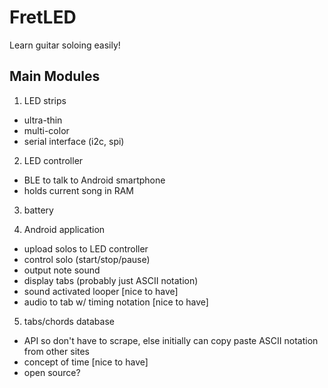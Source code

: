 # FretLED
Learn guitar soloing easily!

## Main Modules
1) LED strips
- ultra-thin
- multi-color
- serial interface (i2c, spi)

2) LED controller
- BLE to talk to Android smartphone
- holds current song in RAM

3) battery

4) Android application
- upload solos to LED controller
- control solo (start/stop/pause)
- output note sound
- display tabs (probably just ASCII notation)
- sound activated looper [nice to have]
- audio to tab w/ timing notation [nice to have]

5) tabs/chords database
- API so don't have to scrape, else initially can copy paste ASCII notation from other sites
- concept of time [nice to have]
- open source?
